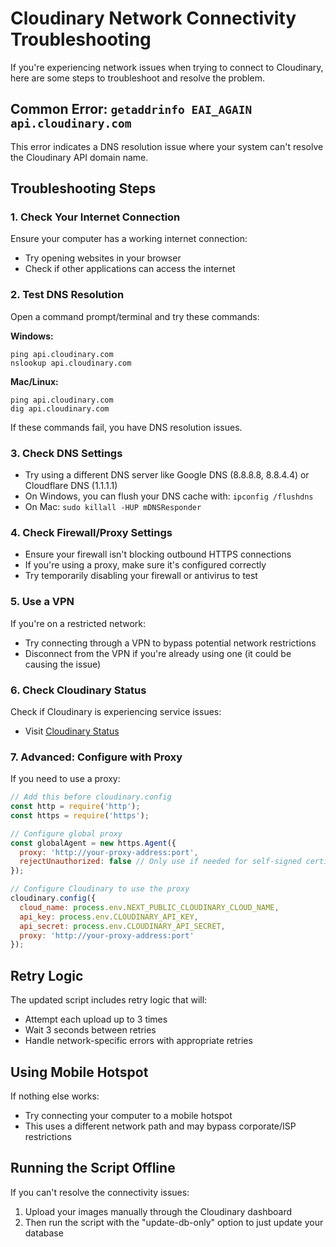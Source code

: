 # Cloudinary Network Connectivity Troubleshooting

If you're experiencing network issues when trying to connect to Cloudinary, here are some steps to troubleshoot and resolve the problem.

## Common Error: `getaddrinfo EAI_AGAIN api.cloudinary.com`

This error indicates a DNS resolution issue where your system can't resolve the Cloudinary API domain name.

## Troubleshooting Steps

### 1. Check Your Internet Connection

Ensure your computer has a working internet connection:
- Try opening websites in your browser
- Check if other applications can access the internet

### 2. Test DNS Resolution

Open a command prompt/terminal and try these commands:

**Windows:**
```
ping api.cloudinary.com
nslookup api.cloudinary.com
```

**Mac/Linux:**
```
ping api.cloudinary.com
dig api.cloudinary.com
```

If these commands fail, you have DNS resolution issues.

### 3. Check DNS Settings

- Try using a different DNS server like Google DNS (8.8.8.8, 8.8.4.4) or Cloudflare DNS (1.1.1.1)
- On Windows, you can flush your DNS cache with: `ipconfig /flushdns`
- On Mac: `sudo killall -HUP mDNSResponder`

### 4. Check Firewall/Proxy Settings

- Ensure your firewall isn't blocking outbound HTTPS connections
- If you're using a proxy, make sure it's configured correctly
- Try temporarily disabling your firewall or antivirus to test

### 5. Use a VPN

If you're on a restricted network:
- Try connecting through a VPN to bypass potential network restrictions
- Disconnect from the VPN if you're already using one (it could be causing the issue)

### 6. Check Cloudinary Status

Check if Cloudinary is experiencing service issues:
- Visit [Cloudinary Status](https://status.cloudinary.com/)

### 7. Advanced: Configure with Proxy

If you need to use a proxy:

```javascript
// Add this before cloudinary.config
const http = require('http');
const https = require('https');

// Configure global proxy
const globalAgent = new https.Agent({
  proxy: 'http://your-proxy-address:port',
  rejectUnauthorized: false // Only use if needed for self-signed certificates
});

// Configure Cloudinary to use the proxy
cloudinary.config({
  cloud_name: process.env.NEXT_PUBLIC_CLOUDINARY_CLOUD_NAME,
  api_key: process.env.CLOUDINARY_API_KEY,
  api_secret: process.env.CLOUDINARY_API_SECRET,
  proxy: 'http://your-proxy-address:port'
});
```

## Retry Logic

The updated script includes retry logic that will:
- Attempt each upload up to 3 times
- Wait 3 seconds between retries
- Handle network-specific errors with appropriate retries

## Using Mobile Hotspot

If nothing else works:
- Try connecting your computer to a mobile hotspot
- This uses a different network path and may bypass corporate/ISP restrictions

## Running the Script Offline

If you can't resolve the connectivity issues:
1. Upload your images manually through the Cloudinary dashboard
2. Then run the script with the "update-db-only" option to just update your database
